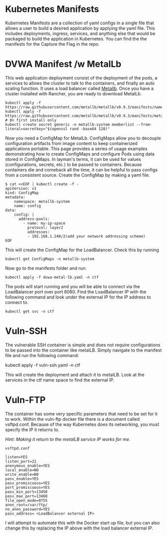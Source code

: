 # Kubernetes Manifests

Kubernetes Manifests are a collection of yaml configs in a single file that allows a user to build a desired application by applying the yaml file. This includes deployments, ingress, services, and anything else that would be packaged to build the application in Kubernetes. You can find the the manifests for the Capture the Flag in the repo. 

# DVWA Manifest /w MetalLb

This web application deployment consist of the deployment of the pods, a services to allows the cluster to talk to the containers, and finally an auto scaling function. It uses a load balancer called [Metallb](https://metallb.universe.tf/installation/). Once you have a cluster installed with Rancher, you are ready to download MetalLb. 

    kubectl apply -f https://raw.githubusercontent.com/metallb/metallb/v0.9.3/manifests/namespace.yaml
    kubectl apply -f https://raw.githubusercontent.com/metallb/metallb/v0.9.3/manifests/metallb.yaml
    # On first install only
    kubectl create secret generic -n metallb-system memberlist --from-literal=secretkey="$(openssl rand -base64 128)"

Now you need a ConfigMap for MetalLb. ConfigMaps allow you to decouple configuration artifacts from image content to keep containerized applications portable. This page provides a series of usage examples demonstrating how to create ConfigMaps and configure Pods using data stored in ConfigMaps. In layman's terms, it can be used for values (configurations, secrets, etc.) to be passed to containers. Because containers die and comeback all the time, it can be helpful to pass configs from a consistent source. Create the ConfigMap by making a yaml file. 


    $ cat <<EOF | kubectl create -f -
    apiVersion: v1
    kind: ConfigMap
    metadata:
        namespace: metallb-system
        name: config
    data:
        config: |
          address-pools:
            - name: my-ip-space
              protocol: layer2
              addresses:
              - 192.168.1.240/2(add your network addressing scheme)
    EOF
    

This will create the ConfigMap for the LoadBalancer. Check this by running 

    kubectl get ConfigMaps -n metallb-system

Now go to the manifests folder and run:

    kubectl apply -f dvwa-metal-lb.yaml -n ctf

The pods will start running and you will be able to connect via the LoadBalancer port over port 8080. Find the LoadBalancer IP with the following command and look under the external IP for the IP address to connect to.

    kubectl get svc -n ctf

# Vuln-SSH

The vulnerable SSH container is simple and does not require configurations to be passed into the container like metalLB. Simply navigate to the manifest file and run the following command:

kubectl apply -f vuln-ssh.yaml -n ctf

This will create the deployment and attach it to metalLB. Look at the services in the ctf name space to find the external IP.

# Vuln-FTP

The container has some very specific parameters that need to be set for it to work. Within the vuln-ftp docker file there is a document called vsftpd.conf. Because of the way Kubernetes does its networking, you must specify the IP it returns to. 

*Hint: Making it return to the metalLB service IP works for me.*

    vsftpd.conf

    listen=YES
    listen_port=21
    anonymous_enable=YES
    local_enable=NO
    write_enable=NO
    pasv_enable=YES
    pasv_promiscuous=YES
    port_promiscuous=YES
    pasv_min_port=13450
    pasv_max_port=13460
    file_open_mode=0755
    anon_root=/var/ftp/
    no_anon_password=YES
    pasv_address= <LoadBalancer external IP>

I will attempt to automate this with the Docker start up file, but you can also change this by replacing the IP above with the load balancer external IP.

